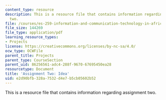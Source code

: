 ```yaml
---
content_type: resource
description: This is a resource file that contains information regarding assignment
  two.
file: /courses/es-259-information-and-communication-technology-in-africa-spring-2006/e2d90bfb328a7532d4e7b5cb05602b52_MITES_259S06_Ass_two.pdf
file_size: 144269
file_type: application/pdf
learning_resource_types:
- Projects
license: https://creativecommons.org/licenses/by-nc-sa/4.0/
ocw_type: OCWFile
parent_title: Projects
parent_type: CourseSection
parent_uid: 86256561-adc4-288f-9670-67695450ea28
resourcetype: Document
title: 'Assignment Two: Idea'
uid: e2d90bfb-328a-7532-d4e7-b5cb05602b52
---
```

This is a resource file that contains information regarding assignment two.